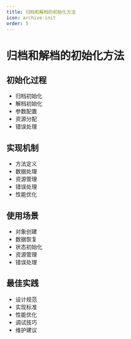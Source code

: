 ```yaml
---
title: 归档和解档的初始化方法
icon: archive-init
order: 5
---
```


# 归档和解档的初始化方法

## 初始化过程
- 归档初始化
- 解档初始化
- 参数配置
- 资源分配
- 错误处理

## 实现机制
- 方法定义
- 数据处理
- 资源管理
- 错误处理
- 性能优化

## 使用场景
- 对象创建
- 数据恢复
- 状态初始化
- 资源管理
- 错误处理

## 最佳实践
- 设计规范
- 实现标准
- 性能优化
- 调试技巧
- 维护建议
